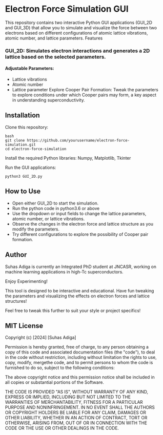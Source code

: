 # Electron Force Simulation GUI

This repository contains two interactive Python GUI applications (GUI_2D and GUI_3D) that allow you to simulate and visualize the force between two electrons based on different configurations of atomic lattice vibrations, atomic number, and lattice parameters.
Features

 ### GUI_2D: Simulates electron interactions and generates a 2D lattice based on the selected parameters.
  #### Adjustable Parameters:
   - Lattice vibrations
   - Atomic number
   - Lattice parameter
Explore Cooper Pair Formation: Tweak the parameters to explore conditions under which Cooper pairs may form, a key aspect in understanding superconductivity.

    

## Installation

Clone this repository:

    bash
    git clone https://github.com/yourusername/electron-force-simulation.git
    cd electron-force-simulation

Install the required Python libraries: Numpy, Matplotlib, Tkinter


Run the GUI applications:

    python3 GUI_2D.py
    
## How to Use


- Open either GUI_2D to start the simulation.
- Run the python code in python3.6 or above
- Use the dropdown or input fields to change the lattice parameters, atomic number, or lattice vibrations.
- Observe the changes in the electron force and lattice structure as you modify the parameters.
- Try different configurations to explore the possibility of Cooper pair formation.

## Author

Suhas Adiga is currently an Integrated PhD student at JNCASR, working on machine learning applications in high-Tc superconductors.

Enjoy Experimenting!

This tool is designed to be interactive and educational. Have fun tweaking the parameters and visualizing the effects on electron forces and lattice structures!

Feel free to tweak this further to suit your style or project specifics!


## MIT License

Copyright (c) [2024] [Suhas Adiga]

Permission is hereby granted, free of charge, to any person obtaining a copy
of this code and associated documentation files (the "code"), to deal
in the code without restriction, including without limitation the rights
to use, copy, modify, mergethe code, and to permit persons to whom the code is
furnished to do so, subject to the following conditions:

The above copyright notice and this permission notice shall be included in all
copies or substantial portions of the Software.

THE CODE IS PROVIDED "AS IS", WITHOUT WARRANTY OF ANY KIND, EXPRESS OR
IMPLIED, INCLUDING BUT NOT LIMITED TO THE WARRANTIES OF MERCHANTABILITY,
FITNESS FOR A PARTICULAR PURPOSE AND NONINFRINGEMENT. IN NO EVENT SHALL THE
AUTHORS OR COPYRIGHT HOLDERS BE LIABLE FOR ANY CLAIM, DAMAGES OR OTHER
LIABILITY, WHETHER IN AN ACTION OF CONTRACT, TORT OR OTHERWISE, ARISING FROM,
OUT OF OR IN CONNECTION WITH THE CODE OR THE USE OR OTHER DEALINGS IN THE
CODE.
